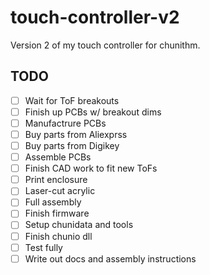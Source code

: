 # touch-controller-v2

Version 2 of my touch controller for chunithm.

## TODO

- [ ] Wait for ToF breakouts
- [ ] Finish up PCBs w/ breakout dims
- [ ] Manufactrure PCBs
- [ ] Buy parts from Aliexprss
- [ ] Buy parts from Digikey
- [ ] Assemble PCBs
- [ ] Finish CAD work to fit new ToFs
- [ ] Print enclosure
- [ ] Laser-cut acrylic
- [ ] Full assembly
- [ ] Finish firmware
- [ ] Setup chunidata and tools
- [ ] Finish chunio dll
- [ ] Test fully
- [ ] Write out docs and assembly instructions

